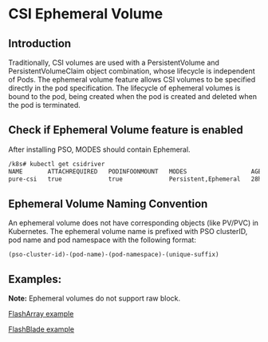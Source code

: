 # CSI Ephemeral Volume

## Introduction
Traditionally, CSI volumes are used with a PersistentVolume and PersistentVolumeClaim object combination, whose lifecycle is independent of Pods. The ephemeral volume feature allows CSI volumes to be specified directly in the pod specification.  The lifecycle of ephemeral volumes is bound to the pod, being created when the pod is created and deleted when the pod is terminated.

## Check if Ephemeral Volume feature is enabled
After installing PSO, MODES should contain Ephemeral. 
```bash
/k8s# kubectl get csidriver
NAME       ATTACHREQUIRED   PODINFOONMOUNT   MODES                  AGE
pure-csi   true             true             Persistent,Ephemeral   28h
```

## Ephemeral Volume Naming Convention
An ephemeral volume does not have corresponding objects (like PV/PVC) in Kubernetes. The ephemeral volume name is prefixed with PSO clusterID, pod name and pod namespace with the following format:
```
(pso-cluster-id)-(pod-name)-(pod-namespace)-(unique-suffix)
```

## Examples:
**Note:** Ephemeral volumes do not support raw block.

[FlashArray example](examples/ephemeralvolume/pod-ephemeral-volume-block.yaml)

[FlashBlade example](examples/ephemeralvolume/pod-ephemeral-volume-file.yaml)
